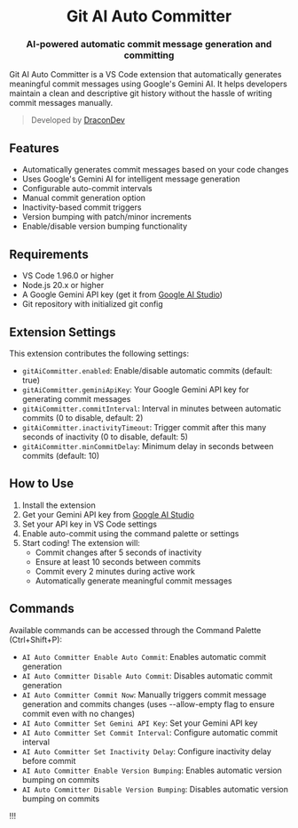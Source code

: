 <div align="center">

# Git AI Auto Committer

### AI-powered automatic commit message generation and committing

</div>

Git AI Auto Committer is a VS Code extension that automatically generates meaningful commit messages using Google's Gemini AI. It helps developers maintain a clean and descriptive git history without the hassle of writing commit messages manually.

> Developed by [DraconDev](https://github.com/DraconDev)

## Features

- Automatically generates commit messages based on your code changes
- Uses Google's Gemini AI for intelligent message generation
- Configurable auto-commit intervals
- Manual commit generation option
- Inactivity-based commit triggers
- Version bumping with patch/minor increments
- Enable/disable version bumping functionality

## Requirements

- VS Code 1.96.0 or higher
- Node.js 20.x or higher
- A Google Gemini API key (get it from [Google AI Studio](https://aistudio.google.com/apikey))
- Git repository with initialized git config

## Extension Settings

This extension contributes the following settings:

- `gitAiCommitter.enabled`: Enable/disable automatic commits (default: true)
- `gitAiCommitter.geminiApiKey`: Your Google Gemini API key for generating commit messages
- `gitAiCommitter.commitInterval`: Interval in minutes between automatic commits (0 to disable, default: 2)
- `gitAiCommitter.inactivityTimeout`: Trigger commit after this many seconds of inactivity (0 to disable, default: 5)
- `gitAiCommitter.minCommitDelay`: Minimum delay in seconds between commits (default: 10)

## How to Use

1. Install the extension
2. Get your Gemini API key from [Google AI Studio](https://makersuite.google.com/app/apikey)
3. Set your API key in VS Code settings
4. Enable auto-commit using the command palette or settings
5. Start coding! The extension will:
   - Commit changes after 5 seconds of inactivity
   - Ensure at least 10 seconds between commits
   - Commit every 2 minutes during active work
   - Automatically generate meaningful commit messages

## Commands

Available commands can be accessed through the Command Palette (Ctrl+Shift+P):

- `AI Auto Committer Enable Auto Commit`: Enables automatic commit generation
- `AI Auto Committer Disable Auto Commit`: Disables automatic commit generation
- `AI Auto Committer Commit Now`: Manually triggers commit message generation and commits changes (uses --allow-empty flag to ensure commit even with no changes)
- `AI Auto Committer Set Gemini API Key`: Set your Gemini API key
- `AI Auto Committer Set Commit Interval`: Configure automatic commit interval
- `AI Auto Committer Set Inactivity Delay`: Configure inactivity delay before commit
- `AI Auto Committer Enable Version Bumping`: Enables automatic version bumping on commits
- `AI Auto Committer Disable Version Bumping`: Disables automatic version bumping on commits

!!!
